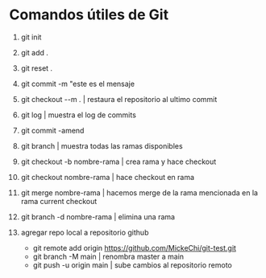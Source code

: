 # Comandos útiles de Git

1. git init

2. git add .

3. git reset .

4. git commit -m "este es el mensaje

5. git checkout --m . | restaura el repositorio al ultimo commit

6. git log | muestra el log de commits    

7. git commit -amend

8. git branch  | muestra todas las ramas disponibles 

9. git checkout -b nombre-rama | crea rama y hace checkout

10. git checkout nombre-rama | hace checkout en rama

11. git merge nombre-rama | hacemos merge de la rama mencionada en la rama current checkout

11. git branch -d nombre-rama | elimina una rama

12. agregar repo local a repositorio github
    - git remote add origin https://github.com/MickeChi/git-test.git
    - git branch -M main | renombra master a main
    - git push -u origin main | sube cambios al repositorio remoto